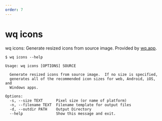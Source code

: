 ```yaml
---
order: 7
---
```


wq icons
========

wq icons: Generate resized icons from source image.
Provided by [wq.app](https://wq.io/wq.app).

```shell
$ wq icons --help

Usage: wq icons [OPTIONS] SOURCE

  Generate resized icons from source image.  If no size is specified,
  generates all of the recommended icon sizes for web, Android, iOS, and
  Windows apps.

Options:
  -s, --size TEXT      Pixel size (or name of platform)
  -n, --filename TEXT  Filename template for output files
  -d, --outdir PATH    Output Directory
  --help               Show this message and exit.
```
